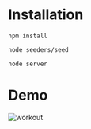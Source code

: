# Installation
```npm install```

```node seeders/seed```

```node server```
# Demo
![workout](https://user-images.githubusercontent.com/18619/81129286-adf88380-8ef8-11ea-8929-c7416ab7bf88.png)

